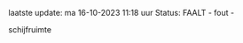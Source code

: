laatste update: 
ma 16-10-2023 11:18   uur 
Status: FAALT - fout - 
<div class="service R">schijfruimte</div>